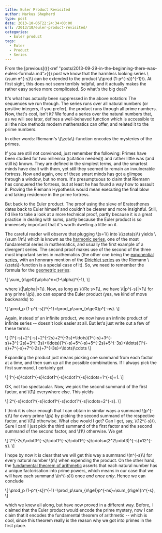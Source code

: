 ```yaml
---
title: Euler Product Revisited
author: Markus Shepherd
type: post
date: 2013-10-06T22:24:34+00:00
url: /2013/10/euler-product-revisited/
categories:
  - Euler product
tags:
  - Euler
  - Product
  - Series
---
```


From the [previous]({{<ref "posts/2013-09-29-in-the-beginning-there-was-eulers-formula.md">}}) post we know that the harmless looking series \\(\sum n^{-s}\\) can be extended to the product \\(\prod (1-p^{-s})^{-1}\\). At first sight, this does not seem terribly helpful, and it actually makes the rather easy series more complicated. So what's the big deal?

It's what has actually been suppressed in the above notation: The sequences we run through. The series runs over all natural numbers (or positive integers, if you prefer), the product runs through all prime numbers. Now, that's cool, isn't it? We found a series over the natural numbers that, as we will see later, defines a well-behaved function which is accessible to all the nice methods modern mathematics can offer, and related it to the prime numbers.

In other words: Riemann's \\(\zeta\\)-function encodes the mysteries of the primes.<!-- more -->

If you are still not convinced, just remember the following: Primes have been studied for two millennia ((citation needed)) and rather little was (and still is) known. They are defined in the simplest terms, and the smartest minds have dealt with them, yet still they seemed to remain an invulnerable fortress. Now and again, one of these smart minds has got a glimpse through a window, but no more. It's presumptuous to claim that Riemann has conquered the fortress, but at least he has found a way how to assault it. Proving the Riemann Hypothesis would mean executing the final blow and taking residence in the prime fortress.

But back to the Euler product. The proof using the sieve of Eratosthenes dates back to Euler himself and couldn't be clearer and more insightful. Still, I'd like to take a look at a more technical proof, partly because it is a great practice in dealing with sums, partly because the Euler product is so immensely important that it's worth dwelling a little on it.

The careful reader will observe that plugging \\(s=1\\) into \\(\zeta(s)\\) yields \\(\sum 1/n\\) which is known as the [harmonic series](http://en.wikipedia.org/wiki/Harmonic_series_(mathematics)), one of the most fundamental series in mathematics, and usually the first example of a divergent series. The second proof makes use of the second of the three most important series in mathematics (the other one being the [exponential series](http://en.wikipedia.org/wiki/Exponential_function), with an honorary mention of the [Dirichlet series](http://en.wikipedia.org/wiki/Dirichlet_series) as the Riemann \\(\zeta\\)-function is a special case of it). So, we need to remember the formula for the [geometric series](http://en.wikipedia.org/wiki/Geometric_series):

\\[ \sum_{n\ge0}\alpha^n=(1-\alpha)^{-1}, \\]

where \\(|\alpha|<1\\). Now, as long as \\(\Re s>1\\), we have \\(|p^{-s}|<1\\) for any prime \\(p\\), so can expand the Euler product (yes, we kind of move backwards) to

\\[ \prod_p (1-p^{-s})^{-1}=\prod_p\sum_{n\ge0}p^{-ns}. \\]

Again, instead of an infinite product, we now have an infinite product of infinite series --  doesn't look easier at all. But let's just write out a few of these terms:

\\[ (1^{-s}+2^{-s}+2^{-2s}+2^{-3s}+\ldots)(1^{-s}+3^{-s}+3^{-2s}+3^{-3s}+\ldots)(1^{-s}+5^{-s}+5^{-2s}+5^{-3s}+\ldots)(1^{-s}+7^{-s}+7^{-2s}+7^{-3s}+\ldots)\cdots \\]

Expanding the product just means picking one summand from each factor at a time, and then sum up all the possible combinations. If I always pick the first summand, I certainly get

\\[ 1^{-s}\cdot1^{-s}\cdot1^{-s}\cdot1^{-s}\cdots=1^{-s}=1. \\]

OK, not too spectacular. Now, we pick the second summand of the first factor, and \\(1\\) everywhere else. This yields

\\[ 2^{-s}\cdot1^{-s}\cdot1^{-s}\cdot1^{-s}\cdots=2^{-s}. \\]

I think it is clear enough that I can obtain in similar ways a summand \\(p^{-s}\\) for every prime \\(p\\) by picking the second summand of the respective factor, and \\(1\\) otherwise. What else would I get? Can I get, say, \\(12^{-s}\\). Sure I can! I just pick the third summand of the first factor and the second summand of the second factor, and \\(1\\) otherwise. We get

\\[ 2^{-2s}\cdot3^{-s}\cdot1^{-s}\cdot1^{-s}\cdots=(2^2\cdot3)^{-s}=12^{-s}. \\]

I hope by now it is clear that we will get this way a summand \\(n^{-s}\\) for every natural number \\(n\\) when expending the product. On the other hand, the [fundamental theorem of arithmetic](http://en.wikipedia.org/wiki/Fundamental_theorem_of_arithmetic) asserts that each natural number has a unique factorisation into prime powers, which means in our case that we will have each summand \\(n^{-s}\\) once _and once only_. Hence we can conclude

\\[ \prod_p (1-p^{-s})^{-1}=\prod_p\sum_{n\ge1}p^{-ns}=\sum_{n\ge1}n^{-s}, \\]

which we knew all along, but have now proved in a different way. Before, I claimed that the Euler product would encode the prime mystery, now I can claim that it encodes the fundamental theorem of arithmetic -- which is cool, since this theorem really is the reason why we got into primes in the first place.
